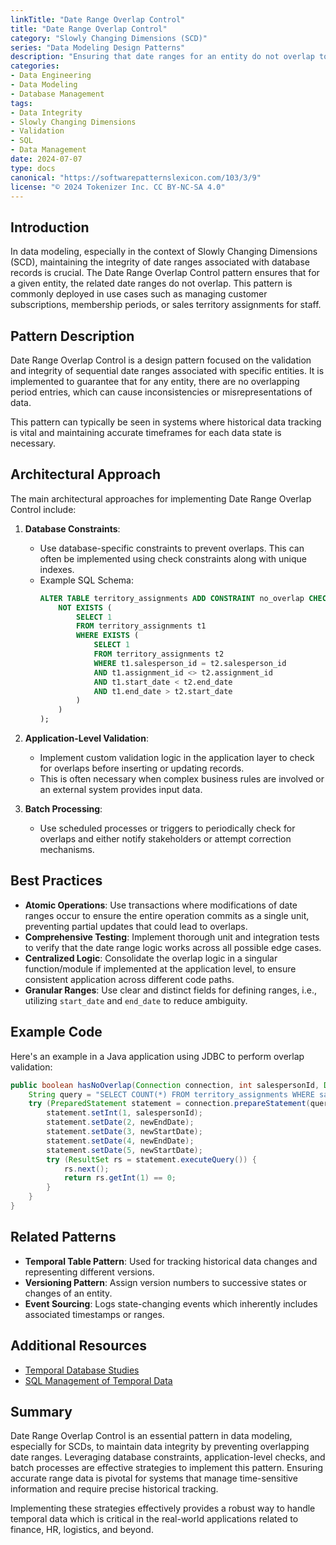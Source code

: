 ```yaml
---
linkTitle: "Date Range Overlap Control"
title: "Date Range Overlap Control"
category: "Slowly Changing Dimensions (SCD)"
series: "Data Modeling Design Patterns"
description: "Ensuring that date ranges for an entity do not overlap to maintain data integrity in databases often used in scenarios like managing territory assignments or customer subscriptions."
categories:
- Data Engineering
- Data Modeling
- Database Management
tags:
- Data Integrity
- Slowly Changing Dimensions
- Validation
- SQL
- Data Management
date: 2024-07-07
type: docs
canonical: "https://softwarepatternslexicon.com/103/3/9"
license: "© 2024 Tokenizer Inc. CC BY-NC-SA 4.0"
---
```



## Introduction

In data modeling, especially in the context of Slowly Changing Dimensions (SCD), maintaining the integrity of date ranges associated with database records is crucial. The Date Range Overlap Control pattern ensures that for a given entity, the related date ranges do not overlap. This pattern is commonly deployed in use cases such as managing customer subscriptions, membership periods, or sales territory assignments for staff.

## Pattern Description

Date Range Overlap Control is a design pattern focused on the validation and integrity of sequential date ranges associated with specific entities. It is implemented to guarantee that for any entity, there are no overlapping period entries, which can cause inconsistencies or misrepresentations of data.

This pattern can typically be seen in systems where historical data tracking is vital and maintaining accurate timeframes for each data state is necessary.

## Architectural Approach

The main architectural approaches for implementing Date Range Overlap Control include:

1. **Database Constraints**: 
   - Use database-specific constraints to prevent overlaps. This can often be implemented using check constraints along with unique indexes.
   - Example SQL Schema:
     ```sql
     ALTER TABLE territory_assignments ADD CONSTRAINT no_overlap CHECK (
         NOT EXISTS (
             SELECT 1
             FROM territory_assignments t1
             WHERE EXISTS (
                 SELECT 1
                 FROM territory_assignments t2
                 WHERE t1.salesperson_id = t2.salesperson_id
                 AND t1.assignment_id <> t2.assignment_id
                 AND t1.start_date < t2.end_date
                 AND t1.end_date > t2.start_date
             )
         )
     );
     ```

2. **Application-Level Validation**: 
   - Implement custom validation logic in the application layer to check for overlaps before inserting or updating records.
   - This is often necessary when complex business rules are involved or an external system provides input data.

3. **Batch Processing**: 
   - Use scheduled processes or triggers to periodically check for overlaps and either notify stakeholders or attempt correction mechanisms.

## Best Practices

- **Atomic Operations**: Use transactions where modifications of date ranges occur to ensure the entire operation commits as a single unit, preventing partial updates that could lead to overlaps.
- **Comprehensive Testing**: Implement thorough unit and integration tests to verify that the date range logic works across all possible edge cases.
- **Centralized Logic**: Consolidate the overlap logic in a singular function/module if implemented at the application level, to ensure consistent application across different code paths.
- **Granular Ranges**: Use clear and distinct fields for defining ranges, i.e., utilizing `start_date` and `end_date` to reduce ambiguity.

## Example Code

Here's an example in a Java application using JDBC to perform overlap validation:

```java
public boolean hasNoOverlap(Connection connection, int salespersonId, Date newStartDate, Date newEndDate) throws SQLException {
    String query = "SELECT COUNT(*) FROM territory_assignments WHERE salesperson_id = ? AND ((start_date < ? AND end_date > ?) OR (start_date < ? AND end_date > ?))";
    try (PreparedStatement statement = connection.prepareStatement(query)) {
        statement.setInt(1, salespersonId);
        statement.setDate(2, newEndDate);
        statement.setDate(3, newStartDate);
        statement.setDate(4, newEndDate);
        statement.setDate(5, newStartDate);
        try (ResultSet rs = statement.executeQuery()) {
            rs.next();
            return rs.getInt(1) == 0;
        }
    }
}
```

## Related Patterns

- **Temporal Table Pattern**: Used for tracking historical data changes and representing different versions.
- **Versioning Pattern**: Assign version numbers to successive states or changes of an entity.
- **Event Sourcing**: Logs state-changing events which inherently includes associated timestamps or ranges.
  
## Additional Resources

- [Temporal Database Studies](https://en.wikipedia.org/wiki/Temporal_database)
- [SQL Management of Temporal Data](https://docs.microsoft.com/en-us/sql/relational-databases/tables/manage-temporal-data)

## Summary

Date Range Overlap Control is an essential pattern in data modeling, especially for SCDs, to maintain data integrity by preventing overlapping date ranges. Leveraging database constraints, application-level checks, and batch processes are effective strategies to implement this pattern. Ensuring accurate range data is pivotal for systems that manage time-sensitive information and require precise historical tracking.

Implementing these strategies effectively provides a robust way to handle temporal data which is critical in the real-world applications related to finance, HR, logistics, and beyond.
